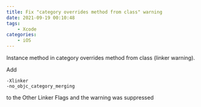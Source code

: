 ```yaml
---
title: Fix "category overrides method from class" warning
date: 2021-09-19 00:10:48
tags:
    - Xcode
categories:
    - iOS
---
```


Instance method in category overrides method from class (linker warning).

Add 
```shell
-Xlinker
-no_objc_category_merging
```
to the Other Linker Flags and the warning was suppressed

